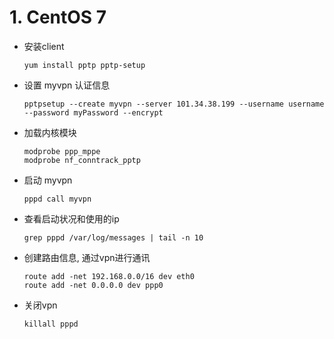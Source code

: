 # 1. CentOS 7

* 安装client

  ```shell
  yum install pptp pptp-setup
  ```

* 设置 myvpn 认证信息

  ```shell
  pptpsetup --create myvpn --server 101.34.38.199 --username username --password myPassword --encrypt
  ```

* 加载内核模块

  ```shell
  modprobe ppp_mppe
  modprobe nf_conntrack_pptp
  ```

* 启动 myvpn 

  ```shell
  pppd call myvpn
  ```

* 查看启动状况和使用的ip

  ```shell
  grep pppd /var/log/messages | tail -n 10
  ```

* 创建路由信息, 通过vpn进行通讯

  ```shell
  route add -net 192.168.0.0/16 dev eth0
  route add -net 0.0.0.0 dev ppp0
  ```

* 关闭vpn

  ```shell
  killall pppd
  ```

  


